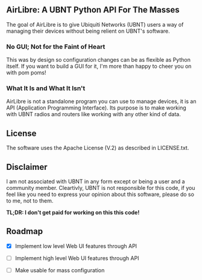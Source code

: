 ## AirLibre: A UBNT Python API For The Masses

The goal of AirLibre is to give Ubiquiti Networks (UBNT) users a way of managing their devices without being relient on UBNT's software.

### No GUI; Not for the Faint of Heart
This was by design so configuration changes can be as flexible as Python itself. If you want to build a GUI for it, I'm more than happy to cheer you on with pom poms!

### What It Is and What It Isn't
AirLibre is not a standalone program you can use to manage devices, it is an API (Application Programming Interface). Its purpose is to make working with UBNT radios and routers like working with any other kind of data.

## License
The software uses the Apache License (V.2) as described in LICENSE.txt.

## Disclaimer
I am not associated with UBNT in any form except or being a user and a community member. Cleartivly, UBNT is not responsible for this code, if you feel like you need to express your opinion about this software, please do so to me, not to them.

__TL;DR: I don't get paid for working on this this code!__

## Roadmap
- [x] Implement low level Web UI features through API
- [ ] Implement high level Web UI features through API
- [ ] Make usable for mass configuration

